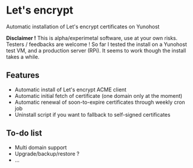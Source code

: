Let's encrypt
=============

Automatic installation of Let's encrypt certificates on Yunohost

**Disclaimer !** This is alpha/experimetal software, use at your own risks.
Testers / feedbacks are welcome ! So far I tested the install on a Yunohost test
VM, and a production server (RPi). It seems to work though the install takes a
while.

Features
--------

- Automatic install of Let's encrypt ACME client
- Automatic initial fetch of certificate (one domain only at the moment)
- Automatic renewal of soon-to-expire certificates through weekly cron job
- Uninstall script if you want to fallback to self-signed certificates

To-do list
----------

- Multi domain support
- Upgrade/backup/restore ?
- ...
